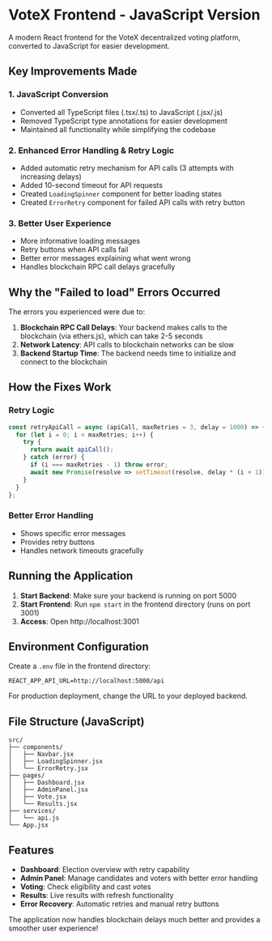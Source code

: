 # VoteX Frontend - JavaScript Version

A modern React frontend for the VoteX decentralized voting platform, converted to JavaScript for easier development.

## Key Improvements Made

### 1. **JavaScript Conversion**
- Converted all TypeScript files (.tsx/.ts) to JavaScript (.jsx/.js)
- Removed TypeScript type annotations for easier development
- Maintained all functionality while simplifying the codebase

### 2. **Enhanced Error Handling & Retry Logic**
- Added automatic retry mechanism for API calls (3 attempts with increasing delays)
- Added 10-second timeout for API requests
- Created `LoadingSpinner` component for better loading states
- Created `ErrorRetry` component for failed API calls with retry button

### 3. **Better User Experience**
- More informative loading messages
- Retry buttons when API calls fail
- Better error messages explaining what went wrong
- Handles blockchain RPC call delays gracefully

## Why the "Failed to load" Errors Occurred

The errors you experienced were due to:

1. **Blockchain RPC Call Delays**: Your backend makes calls to the blockchain (via ethers.js), which can take 2-5 seconds
2. **Network Latency**: API calls to blockchain networks can be slow
3. **Backend Startup Time**: The backend needs time to initialize and connect to the blockchain

## How the Fixes Work

### Retry Logic
```javascript
const retryApiCall = async (apiCall, maxRetries = 3, delay = 1000) => {
  for (let i = 0; i < maxRetries; i++) {
    try {
      return await apiCall();
    } catch (error) {
      if (i === maxRetries - 1) throw error;
      await new Promise(resolve => setTimeout(resolve, delay * (i + 1)));
    }
  }
};
```

### Better Error Handling
- Shows specific error messages
- Provides retry buttons
- Handles network timeouts gracefully

## Running the Application

1. **Start Backend**: Make sure your backend is running on port 5000
2. **Start Frontend**: Run `npm start` in the frontend directory (runs on port 3001)
3. **Access**: Open http://localhost:3001

## Environment Configuration

Create a `.env` file in the frontend directory:
```
REACT_APP_API_URL=http://localhost:5000/api
```

For production deployment, change the URL to your deployed backend.

## File Structure (JavaScript)

```
src/
├── components/
│   ├── Navbar.jsx
│   ├── LoadingSpinner.jsx
│   └── ErrorRetry.jsx
├── pages/
│   ├── Dashboard.jsx
│   ├── AdminPanel.jsx
│   ├── Vote.jsx
│   └── Results.jsx
├── services/
│   └── api.js
└── App.jsx
```

## Features

- **Dashboard**: Election overview with retry capability
- **Admin Panel**: Manage candidates and voters with better error handling
- **Voting**: Check eligibility and cast votes
- **Results**: Live results with refresh functionality
- **Error Recovery**: Automatic retries and manual retry buttons

The application now handles blockchain delays much better and provides a smoother user experience!
